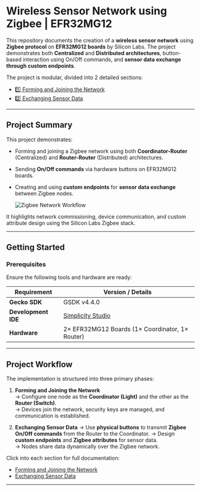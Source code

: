 #  Wireless Sensor Network using Zigbee | EFR32MG12

This repository documents the creation of a **wireless sensor network** using **Zigbee protocol** on **EFR32MG12 boards** by Silicon Labs. The project demonstrates both **Centralized** and **Distributed architectures**, button-based interaction using On/Off commands, and **sensor data exchange through custom endpoints**.

The project is modular, divided into 2 detailed sections:
- [1️⃣ Forming and Joining the Network](./forming-and-joining.md)
- [2️⃣ Exchanging Sensor Data](./exchanging-sensor-data.md)

---

##  Project Summary

This project demonstrates:

- Forming and joining a Zigbee network using both **Coordinator-Router** (Centralized) and **Router-Router** (Distributed) architectures.
- Sending **On/Off commands** via hardware buttons on EFR32MG12 boards.
- Creating and using **custom endpoints** for **sensor data exchange** between Zigbee nodes.

  ![Zigbee Network Workflow ](images/workflow.png)

It highlights network commissioning, device communication, and custom attribute design using the Silicon Labs Zigbee stack.

---

##  Getting Started

###  Prerequisites

Ensure the following tools and hardware are ready:

| Requirement        | Version / Details                            |
|--------------------|-----------------------------------------------|
| **Gecko SDK**       | GSDK v4.4.0                                   |
| **Development IDE** | [Simplicity Studio](https://www.silabs.com/developers/simplicity-studio) |
| **Hardware**        | 2× EFR32MG12 Boards (1× Coordinator, 1× Router) |

---

##  Project Workflow

The implementation is structured into three primary phases:

1. **Forming and Joining the Network**  
   → Configure one node as the **Coordinator (Light)** and the other as the **Router (Switch)**.  
   → Devices join the network, security keys are managed, and communication is established.

2. **Exchanging Sensor Data**
   → Use **physical buttons** to transmit **Zigbee On/Off commands** from the Router to the Coordinator.
   → Design **custom endpoints** and **Zigbee attributes** for sensor data.  
   → Nodes share data dynamically over the Zigbee network.

 Click into each section for full documentation:

- [ Forming and Joining the Network](./forming-and-joining.md)
- [ Exchanging Sensor Data](./exchanging-sensor-data.md)

---




